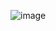 ![image](https://github.com/vladboj/java-assignments/assets/67463644/c8253ac1-60f0-402e-9b7f-02961426f2cd)
